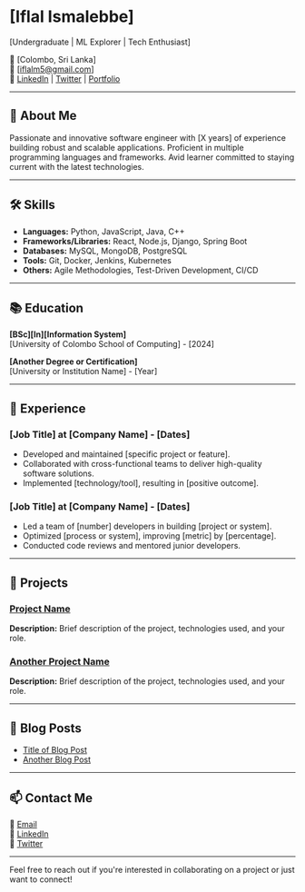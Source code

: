 # [Iflal Ismalebbe]
[Undergraduate | ML Explorer | Tech Enthusiast]

📍 [Colombo, Sri Lanka]  
📧 [iflalm5@gmail.com]  
🔗 [LinkedIn](https://www.linkedin.com/in/iflalismalebbe) | [Twitter](https://twitter.com/Iflal) | [Portfolio](https://yourportfolio.com)

---

## 🚀 About Me

Passionate and innovative software engineer with [X years] of experience building robust and scalable applications. Proficient in multiple programming languages and frameworks. Avid learner committed to staying current with the latest technologies.

---

## 🛠️ Skills

- **Languages:** Python, JavaScript, Java, C++
- **Frameworks/Libraries:** React, Node.js, Django, Spring Boot
- **Databases:** MySQL, MongoDB, PostgreSQL
- **Tools:** Git, Docker, Jenkins, Kubernetes
- **Others:** Agile Methodologies, Test-Driven Development, CI/CD

---

## 📚 Education

**[BSc][In][Information System]**  
[University of Colombo School of Computing] - [2024]

**[Another Degree or Certification]**  
[University or Institution Name] - [Year]

---

## 💼 Experience

### [Job Title] at [Company Name] - [Dates]
- Developed and maintained [specific project or feature].
- Collaborated with cross-functional teams to deliver high-quality software solutions.
- Implemented [technology/tool], resulting in [positive outcome].

### [Job Title] at [Company Name] - [Dates]
- Led a team of [number] developers in building [project or system].
- Optimized [process or system], improving [metric] by [percentage].
- Conducted code reviews and mentored junior developers.

---

## 📄 Projects

### [Project Name](https://github.com/yourusername/projectname)
**Description:** Brief description of the project, technologies used, and your role.

### [Another Project Name](https://github.com/yourusername/projectname)
**Description:** Brief description of the project, technologies used, and your role.

---

## 📝 Blog Posts

- [Title of Blog Post](https://yourblog.com/post)
- [Another Blog Post](https://yourblog.com/post)

---

## 📫 Contact Me

📧 [Email](iflalm5@gmail.com)  
🔗 [LinkedIn](https://www.linkedin.com/in/iflalismalebbe)  
🔗 [Twitter](https://twitter.com/yourusername)

---

Feel free to reach out if you're interested in collaborating on a project or just want to connect!
